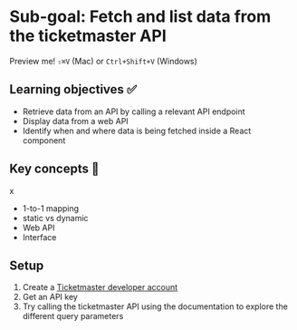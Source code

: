 # Sub-goal: Fetch and list data from the ticketmaster API

Preview me! `⇧⌘V` (Mac) or `Ctrl+Shift+V` (Windows)

## Learning objectives ✅

- Retrieve data from an API by calling a relevant API endpoint
- Display data from a web API
- Identify when and where data is being fetched inside a React component

## Key concepts 🔑
x
- 1-to-1 mapping
- static vs dynamic
- Web API
- Interface

## Setup

1. Create a [Ticketmaster developer account](https://developer-acct.ticketmaster.com/user/register)
1. Get an API key
1. Try calling the ticketmaster API using the documentation to explore the different query parameters
